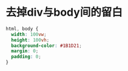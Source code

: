 # 去掉div与body间的留白
```css
html, body {
  width: 100vw;
  height: 100vh;
  background-color: #1B1D21;
  margin: 0;
  padding: 0;
}
```
